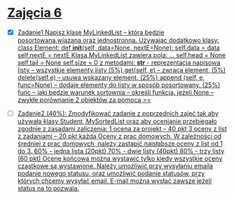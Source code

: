 # [Zajęcia 6](./lab6b.pdf)

- [x] [Zadanie1
Napisz klasę MyLinkedList – która będzie posortowana,wiązana oraz jednostronna.
Używając dodatkowo klasy:
class Element:
def __init__(self, data=None, nextE=None):
self.data = data
self.nextE = nextE
Klasa MyLinkedList zawiera pola:
...
self.head = None
self.tail = None
self.size = 0
z metodami:
__str__ - reprezentacja napisowa listy – wszystkie elementy listy (5%)
get(self, e) – zwraca element, (5%)
delete(self,e) – usuwa wskazany element,
(25%)
append (self, e, func=None) – dodaje elementy do listy w sposób posortowany. (25%)
func – jaki będzie warunek sortownia – określi funkcja, jeżeli None – zwykłe porównanie 2
obiektów za pomocą >=](./ZAD_1)
- [ ]  [Zadanie2 (40%):
Zmodyfikować zadanie z poprzednich zajęć tak aby używała klasy Student ,MySortedList oraz aby
ocenianie przebiegało zgodnie z zasadami zaliczenia:
1 ocena za projekt – 40 pkt
3 oceny z list z zadaniami – 20 pkt każda
Oceny z prac domowych.
W zależności od średniej z prac domowych, należy zastąpić najsłabsze oceny z list od 1 do 3.
60% - jedna lista (20pkt)
70% - dwie listy (40pkt)
80% - trzy listy (60 pkt)
Ocenę końcową można wystawić tylko kiedy wszystkie oceny cząstkowe są wystawione.
Należy umożliwić przy wysyłaniu emaila podanie nowego statusu, oraz umożliwić podanie
statusów, przy których chcemy wysyłać email. E-mail można wysłać zawsze jeżeli status na to
pozwala.](./ZAD_2)



